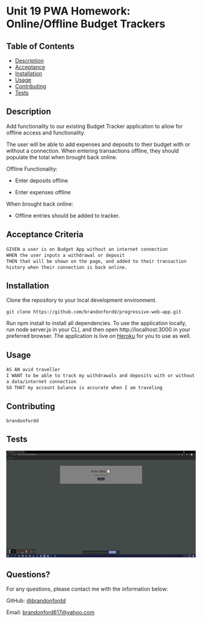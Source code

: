 # Unit 19 PWA Homework: Online/Offline Budget Trackers

## Table of Contents
* [Description](#description)
* [Acceptance](#acceptance)
* [Installation](#installation)
* [Usage](#usage)
* [Contributing](#contributing)
* [Tests](#tests)

## Description

Add functionality to our existing Budget Tracker application to allow for offline access and functionality.

The user will be able to add expenses and deposits to their budget with or without a connection. When entering transactions offline, they should populate the total when brought back online.

Offline Functionality:

  * Enter deposits offline

  * Enter expenses offline

When brought back online:

  * Offline entries should be added to tracker.

## Acceptance Criteria

```
GIVEN a user is on Budget App without an internet connection
WHEN the user inputs a withdrawal or deposit
THEN that will be shown on the page, and added to their transaction history when their connection is back online.

```
## Installation
Clone the repository to your local development environment.
```
git clone https://github.com/brandonfordd/progressive-web-app.git
```

Run npm install to install all dependencies. To use the application locally, run node server.js in your CLI, 
and then open http://localhost:3000 in your preferred browser. The application is live on 
[Heroku](https://calm-crag-38234.herokuapp.com/) for you to use as well.

## Usage 
```
AS AN avid traveller
I WANT to be able to track my withdrawals and deposits with or without a data/internet connection
SO THAT my account balance is accurate when I am traveling
```

## Contributing
```
brandonfordd
```
## Tests
![GIF](https://github.com/brandonfordd/notetaker/blob/main/public/assets/gifs/notetaker_preview.gif?raw=true)

## Questions?
For any questions, please contact me with the information below:

GitHub: [@brandonfordd](https://api.github.com/users/brandonfordd)

Email: brandonford617@yahoo.com